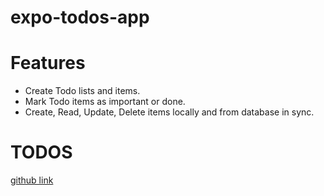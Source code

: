 # expo-todos-app

# Features
- Create Todo lists and items.
- Mark Todo items as important or done.
- Create, Read, Update, Delete items locally and from database in sync.

# TODOS


[github link](https://github.com/OssNasr/expo-todos-app)
